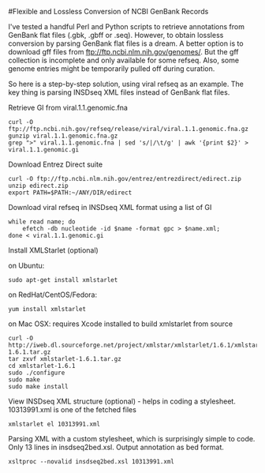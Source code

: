 #Flexible and Lossless Conversion of NCBI GenBank Records

I've tested a handful Perl and Python scripts to retrieve annotations from GenBank flat files (.gbk, .gbff or .seq). However, to obtain lossless conversion by parsing GenBank flat files is a dream. A better option is to download gff files from ftp://ftp.ncbi.nlm.nih.gov/genomes/. But the gff collection is incomplete and only available for some refseq. Also, some genome entries might be temporarily pulled off during curation.

So here is a step-by-step solution, using viral refseq as an example. The key thing is parsing INSDseq XML files instead of GenBank flat files.

Retrieve GI from viral.1.1.genomic.fna

    curl -O ftp://ftp.ncbi.nih.gov/refseq/release/viral/viral.1.1.genomic.fna.gz
    gunzip viral.1.1.genomic.fna.gz
    grep ">" viral.1.1.genomic.fna | sed 's/|/\t/g' | awk '{print $2}' > viral.1.1.genomic.gi

Download Entrez Direct suite

    curl -O ftp://ftp.ncbi.nlm.nih.gov/entrez/entrezdirect/edirect.zip
    unzip edirect.zip
    export PATH=$PATH:~/ANY/DIR/edirect
    
Download viral refseq in INSDseq XML format using a list of GI

    while read name; do
        efetch -db nucleotide -id $name -format gpc > $name.xml;
    done < viral.1.1.genomic.gi 

Install XMLStarlet (optional)

on Ubuntu:
    
    sudo apt-get install xmlstarlet

on RedHat/CentOS/Fedora:
    
    yum install xmlstarlet

on Mac OSX: requires Xcode installed to build xmlstarlet from source
    
    curl -O http://iweb.dl.sourceforge.net/project/xmlstar/xmlstarlet/1.6.1/xmlstarlet-1.6.1.tar.gz
    tar zxvf xmlstarlet-1.6.1.tar.gz
    cd xmlstarlet-1.6.1
    sudo ./configure
    sudo make
    sudo make install
    
View INSDseq XML structure (optional) - helps in coding a stylesheet. 10313991.xml is one of the fetched files

    xmlstarlet el 10313991.xml

Parsing XML with a custom stylesheet, which is surprisingly simple to code. Only 13 lines in insdseq2bed.xsl. Output annotation as bed format.

    xsltproc --novalid insdseq2bed.xsl 10313991.xml
